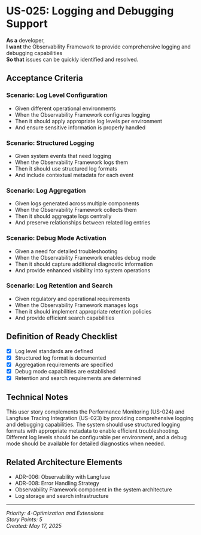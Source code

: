 # US-025: Logging and Debugging Support

**As a** developer,  
**I want** the Observability Framework to provide comprehensive logging and debugging capabilities  
**So that** issues can be quickly identified and resolved.

## Acceptance Criteria

### Scenario: Log Level Configuration
- Given different operational environments
- When the Observability Framework configures logging
- Then it should apply appropriate log levels per environment
- And ensure sensitive information is properly handled

### Scenario: Structured Logging
- Given system events that need logging
- When the Observability Framework logs them
- Then it should use structured log formats
- And include contextual metadata for each event

### Scenario: Log Aggregation
- Given logs generated across multiple components
- When the Observability Framework collects them
- Then it should aggregate logs centrally
- And preserve relationships between related log entries

### Scenario: Debug Mode Activation
- Given a need for detailed troubleshooting
- When the Observability Framework enables debug mode
- Then it should capture additional diagnostic information
- And provide enhanced visibility into system operations

### Scenario: Log Retention and Search
- Given regulatory and operational requirements
- When the Observability Framework manages logs
- Then it should implement appropriate retention policies
- And provide efficient search capabilities

## Definition of Ready Checklist

- [x] Log level standards are defined
- [x] Structured log format is documented
- [x] Aggregation requirements are specified
- [x] Debug mode capabilities are established
- [x] Retention and search requirements are determined

## Technical Notes

This user story complements the Performance Monitoring (US-024) and Langfuse Tracing Integration (US-023) by providing comprehensive logging and debugging capabilities. The system should use structured logging formats with appropriate metadata to enable efficient troubleshooting. Different log levels should be configurable per environment, and a debug mode should be available for detailed diagnostics when needed.

## Related Architecture Elements

- ADR-006: Observability with Langfuse
- ADR-008: Error Handling Strategy
- Observability Framework component in the system architecture
- Log storage and search infrastructure

---

*Priority: 4-Optimization and Extensions*  
*Story Points: 5*  
*Created: May 17, 2025*